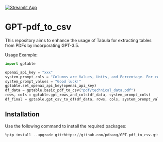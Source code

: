 ﻿[![Streamlit App](https://static.streamlit.io/badges/streamlit_badge_black_white.svg)](https://gptable.streamlit.app/)
# GPT-pdf_to_csv

This repository aims to enhance the usage of Tabula for extracting tables from PDFs by incorporating GPT-3.5.

Usage Example:
```python
import gptable

openai_api_key = "xxx"
system_prompt_cols = "Columns are Values, Units, and Percentage. For rows, be sure to keep only the row names that meet specific conditions."
system_prompt_values = "Good luck!"
gptable.set_openai_api_key(openai_api_key)
df_data = gptable.basic_pdf_to_csv("pdf/technical_data.pdf")
rows, cols = gptable.gpt_rows_and_cols(df_data, system_prompt_cols)
df_final = gptable.gpt_csv_to_df(df_data, rows, cols, system_prompt_values, rows_desc, cols_desc)
```

## Installation

Use the following command to install the required packages:

```python
%pip install --upgrade git+https://github.com/pdbang/GPT-pdf_to_csv.git
```
